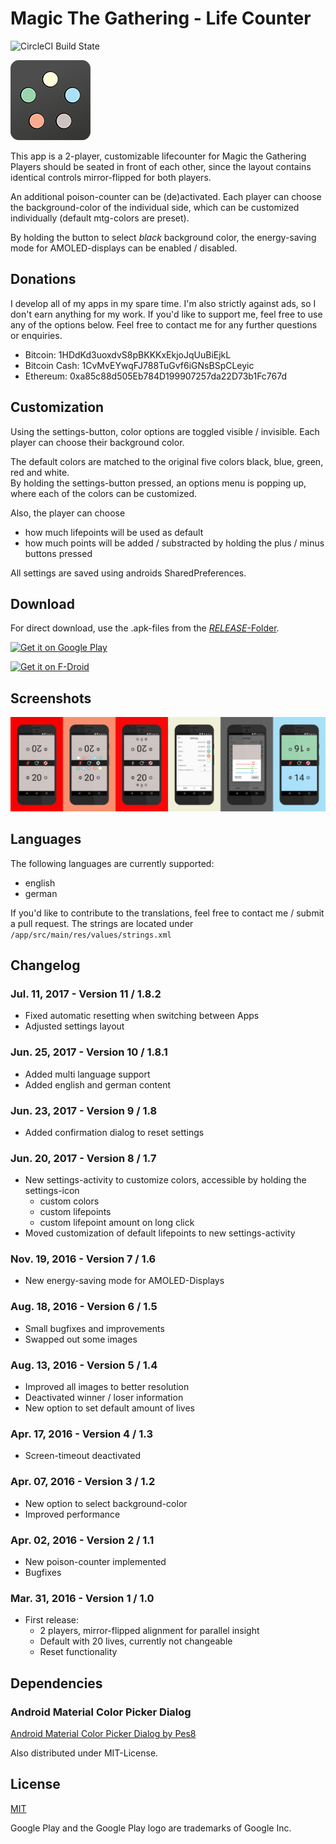 # Magic The Gathering - Life Counter

![CircleCI Build State](https://circleci.com/gh/MarcelJurtz/LifeCounter.svg?style=shield&circle-token=:circle-token)

![Icon](https://raw.githubusercontent.com/MarcelJurtz/LifeCounter/master/ASSETS/icon_small.png)

This app is a 2-player, customizable lifecounter for Magic the Gathering
Players should be seated in front of each other, since the layout contains identical controls mirror-flipped for both players.

An additional poison-counter can be (de)activated.
Each player can choose the background-color of the individual side, which can be customized individually (default mtg-colors are preset).

By holding the button to select *black* background color, the energy-saving mode for AMOLED-displays can be enabled / disabled.

## Donations

I develop all of my apps in my spare time. I'm also strictly against ads, so I don't earn anything for my work.
If you'd like to support me, feel free to use any of the options below. Feel free to contact me for any further questions or enquiries.

* Bitcoin: 1HDdKd3uoxdvS8pBKKKxEkjoJqUuBiEjkL
* Bitcoin Cash: 1CvMvEYwqFJ788TuGvf6iGNsBSpCLeyic
* Ethereum: 0xa85c88d505Eb784D199907257da22D73b1Fc767d

## Customization

Using the settings-button, color options are toggled visible / invisible. Each player can choose their background color.

The default colors are matched to the original five colors black, blue, green, red and white.  
By holding the settings-button pressed, an options menu is popping up, where each of the colors can be customized.

Also, the player can choose

 * how much lifepoints will be used as default
 * how much points will be added / substracted by holding the plus / minus buttons pressed

All settings are saved using androids SharedPreferences.

## Download

For direct download, use the .apk-files from the [*RELEASE*-Folder](./RELEASE).

<a href="https://play.google.com/store/apps/details?id=com.marceljurtz.lifecounter"><img src="https://raw.githubusercontent.com/MarcelJurtz/MTG_LifeCounter/master/ASSETS/google-play-badge.png" width="200" alt="Get it on Google Play"></a>

<a href="https://f-droid.org/packages/com.marceljurtz.lifecounter/"><img src="https://raw.githubusercontent.com/MarcelJurtz/MTG_LifeCounter/master/ASSETS/fdroid-badge.png" width="200" alt="Get it on F-Droid"></a>

## Screenshots

![Screenshots](https://raw.githubusercontent.com/MarcelJurtz/LifeCounter/master/ASSETS/screenshots.png)

## Languages

The following languages are currently supported:

* english
* german

If you'd like to contribute to the translations, feel free to contact me / submit a pull request.
The strings are located under ```/app/src/main/res/values/strings.xml```

## Changelog

### Jul. 11, 2017 - Version 11 / 1.8.2

 * Fixed automatic resetting when switching between Apps
 * Adjusted settings layout

### Jun. 25, 2017 - Version 10 / 1.8.1

 * Added multi language support
 * Added english and german content

### Jun. 23, 2017 - Version 9 / 1.8

 * Added confirmation dialog to reset settings

### Jun. 20, 2017 - Version 8 / 1.7

 * New settings-activity to customize colors, accessible by holding the settings-icon
   * custom colors
   * custom lifepoints
   * custom lifepoint amount on long click
 * Moved customization of default lifepoints to new settings-activity

### Nov. 19, 2016 - Version 7 / 1.6

 * New energy-saving mode for AMOLED-Displays

### Aug. 18, 2016 - Version 6 / 1.5

 * Small bugfixes and improvements
 * Swapped out some images

### Aug. 13, 2016 - Version 5 / 1.4

 * Improved all images to better resolution
 * Deactivated winner / loser information
 * New option to set default amount of lives

### Apr. 17, 2016 - Version 4 / 1.3

 * Screen-timeout deactivated

### Apr. 07, 2016 - Version 3 / 1.2

 * New option to select background-color
 * Improved performance

### Apr. 02, 2016 - Version 2 / 1.1

 * New poison-counter implemented
 * Bugfixes

### Mar. 31, 2016 - Version 1 / 1.0

 * First release:
   * 2 players, mirror-flipped alignment for parallel insight
   * Default with 20 lives, currently not changeable
   * Reset functionality

## Dependencies

### Android Material Color Picker Dialog

[Android Material Color Picker Dialog by Pes8](https://github.com/Pes8/android-material-color-picker-dialog)

Also distributed under MIT-License.

## License

[MIT](LICENSE)

Google Play and the Google Play logo are trademarks of Google Inc.